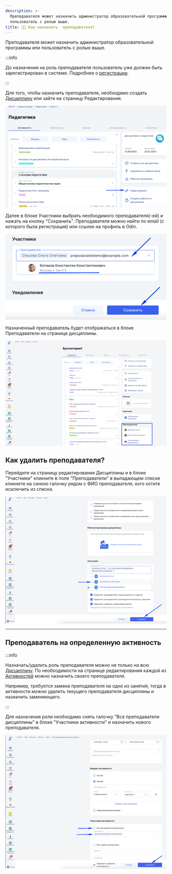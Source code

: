 ```yaml
---
description: >-
  Преподавателя может назначить администратор образовательной программы или
  пользователь с ролью выше.
title: 🧑‍🏫 Как назначить  преподавателя?
---
```


Преподавателя может назначить администратор образовательной программы или пользователь с ролью выше.

:::info 

До назначения на роль преподавателя пользователь уже должен быть зарегистрирован в системе. Подробнее о [регистрации](./../../roli-v-sisteme/registraciya).

:::

Для того, чтобы назначить преподавателя, необходимо создать [Дисциплину](./../../struktura/disciplina/_index) или зайти на страницу Редактирования.

![](<../../.gitbook/assets/image (1) (1) (5).png>)

Далее в блоке Участники выбрать необходимого преподавателя(-ей) и нажать на кнопку "Сохранить". Преподавателя можно найти по email (с которого была регистрация) или ссылке на профиль в Odin.

![](<../../.gitbook/assets/image (5) (9).png>)

Назначенный преподаватель будет отображаться в блоке Преподаватели на странице дисциплины.

![](<../../.gitbook/assets/image (4) (1) (1) (1) (1) (1) (1) (1) (1).png>)

## Как удалить преподавателя?

Перейдите на страницу редактирования Дисциплины и в блоке "Участники"  кликните в поле "Преподаватели" в выпадающем списке кликнете на синюю галочку рядом с ФИО преподавателя, кого хотите исключить из списка.

![](<../../.gitbook/assets/image (2) (1) (1) (1) (1) (1) (1) (1) (1) (1) (1) (1) (1) (1) (1) (1) (1) (1) (1) (1) (1) (1) (1) (1).png>)

---

## Преподаватель на определенную активность

:::info 

Назначать/удалить роль преподавателя можно не только на всю [Дисциплину](./../../struktura/disciplina/_index). По необходимости на странице редактирования каждой из [Активностей](./../../struktura/aktivnosti/_index) можно назначить своего преподавателя.

Например, требуется замена преподавателя на одно из занятий, тогда в активности можно удалить текущего преподавателя дисциплины и назначить заменяющего.

:::

Для назначения роли необходимо снять галочку "Все преподаватели  дисциплины" в блоке "Участники активности" и назначить нового преподавателя.

![](<../../.gitbook/assets/image (3) (1) (1) (1) (1) (1) (1) (1) (1) (1) (1) (1) (1).png>)